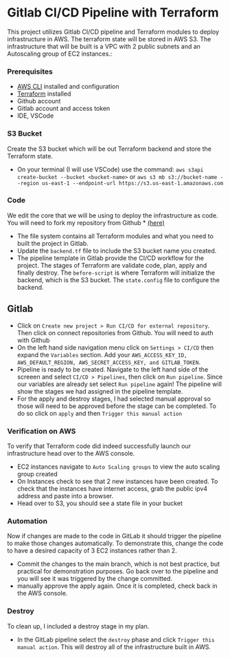 # Gitlab CI/CD Pipeline with Terraform

This project utilizes Gitlab CI/CD pipeline and Terraform modules to deploy infrastructure in AWS. The terraform state will be stored in AWS S3. The infrastructure that will be built is a VPC with 2 public subnets and an Autoscaling group of EC2 instances.:

### Prerequisites
- [AWS CLI](https://docs.aws.amazon.com/cli/latest/userguide/getting-started-install.html) installed and configuration
- [Terraform](https://www.terraform.io/downloads) installed
- Github account
- Gitlab account and access token
- IDE, VSCode

### S3 Bucket
Create the S3 bucket which will be out Terraform backend and store the Terraform state. 
- On your terminal (I will use VSCode) use the command: `aws s3api create-bucket --bucket <bucket-name>` or `aws s3 mb s3://bucket-name --region us-east-1 --endpoint-url https://s3.us-east-1.amazonaws.com`
  
### Code
We edit the core that we will be using to deploy the infrastructure as code. You will need to fork my repository from Github * [(here)](https://github.com/mnforba/terraform_gitlab.git)
- The file system contains all Terraform modules and what you need to built the project in Gitlab.
- Update the `backend.tf` file to include the S3 bucket name you created.
- The pipeline template in Gitlab provide the CI/CD workflow for the project. The stages of Terraform are validate code, plan, apply and finally destroy. The `before-script` is where Terraform will initialize the backend, which is the S3 bucket. The `state.config` file to configure the backend. 

## Gitlab
- Click on `Create new project > Run CI/CD for external repository`. Then click on connect repositories from Github. You will need to auth with Github
- On the left hand side navigation menu click on `Settings > CI/CD` then expand the `Variables` section. Add your `AWS_ACCESS_KEY_ID, AWS_DEFAULT_REGION, AWS_SECRET_ACCESS_KEY, and GITLAB_TOKEN`.
- Pipeline is ready to be created. Navigate to the left hand side of the screeen and select `CI/CD > Pipelines`, then click on `Run pipeline`. Since our variables are already set select `Run pipeline` again! The pipeline will show the stages we had assigned in the pipeline template. 
- For the apply and destroy stages, I had selected manual approval so those will need to be approved before the stage can be completed. To do so click on `apply` and then `Trigger this manual action`

### Verification on AWS
To verify that Terraform code did indeed successfully launch our infrastructure head over to the AWS console.
- EC2 instances navigate to `Auto Scaling groups` to view the auto scaling group created
- On Instances check to see that 2 new instances have been created. To check that the instances have internet access, grab the public ipv4 address and paste into a browser.
- Head over to S3, you should see a state file in your bucket

### Automation
Now if changes are made to the code in GitLab it should trigger the pipeline to make those changes automatically. To demonstrate this, change the code to have a desired capacity of 3 EC2 instances rather than 2. 
- Commit the changes to the main branch, which is not best practice, but practical for demonstration purposes. Go back over to the pipeline and you will see it was triggered by the change committed. 
- manually approve the apply again. Once it is completed, check back in the AWS console.

### Destroy
To clean up, I included a destroy stage in my plan. 
- In the GitLab pipeline select the `destroy` phase and click `Trigger this manual action`. This will destroy all of the infrastructure built in AWS. 
